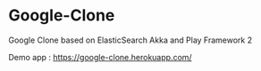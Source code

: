 # Google-Clone

Google Clone based on ElasticSearch Akka and Play Framework 2

Demo app : https://google-clone.herokuapp.com/
